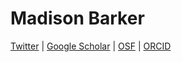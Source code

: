 
# Madison Barker

[Twitter](https://twitter.com/mbarkyy) | [Google Scholar](https://scholar.google.com/citations?user=Z3Gy3LsAAAAJ&hl=en&oi=ao) | [OSF](osf.io/cqmbu) | [ORCID](https://orcid.org/0000-0002-5430-307X)
